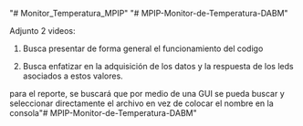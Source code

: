 "# Monitor_Temperatura_MPIP" 
"# MPIP-Monitor-de-Temperatura-DABM" 

Adjunto 2 videos:

1. Busca presentar de forma general el funcionamiento del codigo 

2. Busca enfatizar en la adquisición de los datos y la respuesta de los leds asociados a estos valores. 

para el reporte, se buscará que por medio de una GUI se pueda buscar y seleccionar directamente el archivo en vez de colocar el nombre en la consola"# MPIP-Monitor-de-Temperatura-DABM" 
